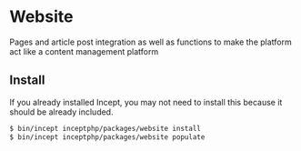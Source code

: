 # Website

Pages and article post integration as well as functions to make the platform act like a content management platform

## Install

If you already installed Incept, you may not need to install this because it
should be already included.

```bash
$ bin/incept inceptphp/packages/website install
$ bin/incept inceptphp/packages/website populate
```
